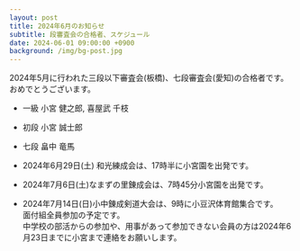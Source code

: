 ```yaml
---
layout: post
title: 2024年6月のお知らせ
subtitle: 段審査会の合格者、スケジュール
date: 2024-06-01 09:00:00 +0900
background: /img/bg-post.jpg
---
```


2024年5月に行われた三段以下審査会(板橋)、七段審査会(愛知)の合格者です。  
おめでとうございます。

* 一級 小宮 健之郎, 喜屋武 千枝
* 初段 小宮 誠士郎
* 七段 畠中 竜馬

* 2024年6月29日(土) 和光練成会は、17時半に小宮園を出発です。
* 2024年7月6日(土)なまずの里錬成会は、7時45分小宮園を出発です。
* 2024年7月14日(日)小中錬成剣道大会は、9時に小豆沢体育館集合です。  
面付組全員参加の予定です。  
中学校の部活からの参加や、用事があって参加できない会員の方は2024年6月23日までに小宮まで連絡をお願いします。

